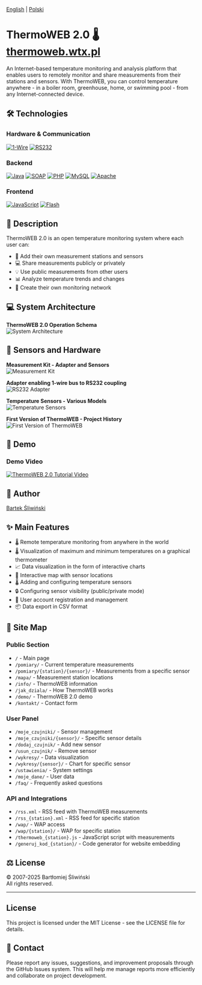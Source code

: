 [English](README.md) | [Polski](README.pl.md)

# ThermoWEB 2.0 &#x1F321;  [thermoweb.wtx.pl](http://thermoweb.wtx.pl)

An Internet-based temperature monitoring and analysis platform that enables users to remotely monitor and share measurements from their stations and sensors. With ThermoWEB, you can control temperature anywhere - in a boiler room, greenhouse, home, or swimming pool - from any Internet-connected device.

## 🛠️ Technologies
### Hardware & Communication
[![1-Wire](https://img.shields.io/badge/1--Wire-Bus-black?style=flat-square&logo=1wire&logoColor=white)](https://www.maximintegrated.com/en/products/1-wire.html)
[![RS232](https://img.shields.io/badge/RS232-Standard-black?style=flat-square&logo=rs232&logoColor=white)](https://en.wikipedia.org/wiki/RS-232)

### Backend
[![Java](https://img.shields.io/badge/Java-8%2B-blue?style=flat-square&logo=openjdk&logoColor=white)](https://www.java.com)
[![SOAP](https://img.shields.io/badge/SOAP-Protocol-black?style=flat-square&logo=soapui&logoColor=white)](https://www.w3.org/TR/soap/)
[![PHP](https://img.shields.io/badge/PHP-Web-777BB4?style=flat-square&logo=php&logoColor=white)](https://www.php.net)
[![MySQL](https://img.shields.io/badge/MySQL-Database-4479A1?style=flat-square&logo=mysql&logoColor=white)](https://www.mysql.com)
[![Apache](https://img.shields.io/badge/Apache-WebServer-D22128?style=flat-square&logo=apache&logoColor=white)](https://httpd.apache.org)

### Frontend
[![JavaScript](https://img.shields.io/badge/JavaScript-Language-F7DF1E?style=flat-square&logo=javascript&logoColor=black)](https://developer.mozilla.org/en-US/docs/Web/JavaScript)
[![Flash](https://img.shields.io/badge/Flash-Legacy-red?style=flat-square&logo=adobe&logoColor=white)](https://www.adobe.com/products/flashplayer/end-of-life.html)

## &#x1F4D6; Description
ThermoWEB 2.0 is an open temperature monitoring system where each user can:
- &#x1F4E1; Add their own measurement stations and sensors
- &#x1F4BB; Share measurements publicly or privately
- &#x1F4A1; Use public measurements from other users
- &#x1F4CA; Analyze temperature trends and changes
- &#x1F4E2; Create their own monitoring network

## &#x1F4BB; System Architecture
**ThermoWEB 2.0 Operation Schema**  
![System Architecture](/assets/architektura_1.png)

## &#x1F4E1; Sensors and Hardware
**Measurement Kit - Adapter and Sensors**  
![Measurement Kit](/assets/termo_zestaw_1.jpg)

**Adapter enabling 1-wire bus to RS232 coupling**  
![RS232 Adapter](/assets/termo_adapter_1.jpg)

**Temperature Sensors - Various Models**  
![Temperature Sensors](/assets/termo_czujniki_1.jpg)

**First Version of ThermoWEB - Project History**  
![First Version of ThermoWEB](/assets/thermoweb_v1.png)

## &#x1F3A5; Demo
### Demo Video
[![ThermoWEB 2.0 Tutorial Video](http://img.youtube.com/vi/iuZR4jFVNRk/0.jpg)](http://www.youtube.com/watch?v=iuZR4jFVNRk)

## &#x1F464; Author
[Bartek Śliwiński](https://www.linkedin.com/in/bsliwinski/)

## &#x2728; Main Features
- &#x1F321; Remote temperature monitoring from anywhere in the world
- &#x1F321; Visualization of maximum and minimum temperatures on a graphical thermometer
- &#x1F4C8; Data visualization in the form of interactive charts
- &#x1F4CD; Interactive map with sensor locations
- &#x1F321; Adding and configuring temperature sensors
- &#x1F512; Configuring sensor visibility (public/private mode)
- &#x1F511; User account registration and management
- &#x1F4E6; Data export in CSV format

## &#x1F4C2; Site Map

### Public Section
- `/` - Main page
- `/pomiary/` - Current temperature measurements
- `/pomiary/{station}/{sensor}/` - Measurements from a specific sensor
- `/mapa/` - Measurement station locations
- `/info/` - ThermoWEB information
- `/jak_dziala/` - How ThermoWEB works
- `/demo/` - ThermoWEB 2.0 demo
- `/kontakt/` - Contact form

### User Panel
- `/moje_czujniki/` - Sensor management
- `/moje_czujniki/{sensor}/` - Specific sensor details
- `/dodaj_czujnik/` - Add new sensor
- `/usun_czujnik/` - Remove sensor
- `/wykresy/` - Data visualization
- `/wykresy/{sensor}/` - Chart for specific sensor
- `/ustawienia/` - System settings
- `/moje_dane/` - User data
- `/faq/` - Frequently asked questions

### API and Integrations
- `/rss.xml` - RSS feed with ThermoWEB measurements
- `/rss_{station}.xml` - RSS feed for specific station
- `/wap/` - WAP access
- `/wap/{station}/` - WAP for specific station
- `/thermoweb_{station}.js` - JavaScript script with measurements
- `/generuj_kod_{station}/` - Code generator for website embedding

## &#x2696; License
&#x00A9; 2007-2025 Bartłomiej Śliwiński  
All rights reserved.

---

## License
This project is licensed under the MIT License - see the LICENSE file for details.

## &#x1F4E7; Contact
Please report any issues, suggestions, and improvement proposals through the GitHub Issues system. This will help me manage reports more efficiently and collaborate on project development.
